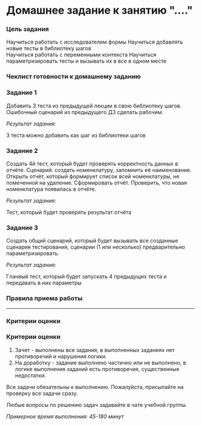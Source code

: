 # Домашнее задание к занятию "...."


### Цель задания

Научиться работать с исследователем формы
Научиться добавлять новые тесты в библиотеку шагов\
Научиться работать с переменными контекста
Научиться параметризировать тесты и вызывать их в все в одном месте

### Чеклист готовности к домашнему заданию



### Задание 1

Добавить 3 теста из предыдущей лекции в свою библиотеку шагов. Ошибочный сценарий из предыдущего ДЗ сделать рабочим.

*Результат задания:*

3 теста можно добавить как шаг из библиотеки шагов

### Задание 2

Создать 4й тест, который будет проверять корректность данных в отчёте. Сценарий: создать номенклатуру, запомнить её наименование. Открыть отчёт, который формирует список всей номенклатуры, не помеченной на удаление. Сформировать отчёт. Проверить, что новая номенклатура появилась в отчёте.

*Результат задания:*

Тест, который будет проверять результат отчёта

### Задание 3

Создать общий сценарий, который будет вызывать все созданные сценария тестирования, сценарии (1 или несколько) предварительно параметризировать.

*Результат задания:*

Гланвый тест, который будет запускать 4 предыдущих теста и передавать в них параметры

### Правила приема работы



------

### Критерии оценки

### Критерии оценки

1. Зачет - выполнены все задания, в выполненных заданиях нет противоречий и нарушения логики. 
2. На доработку - задание выполнено частично или не выполнено, в логике выполнения заданий есть противоречия, существенные недостатки.

Все задачи обязательны к выполнению. Пожалуйста, присылайте на проверку все задачи сразу.

Любые вопросы по решению задач задавайте в чате учебной группы.

*Примерное время выполнения: 45-180 минут*
